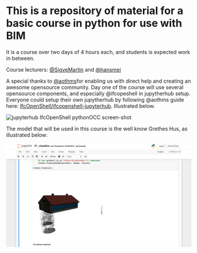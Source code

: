 # This is a repository of material for a basic course in python for use with BIM

It is a course over two days of 4 hours each, and students is expected work in between.

Course lecturers: [@SigveMartin](https://github.com/SigveMartin) and [@hansmei](https://github.com/hansmei)

A special thanks to [@aothms](https://github.com/aothms)for enabling us with direct help and creating an awesome opensource community. Day one of the course will use several opensource components, and especially @ifcopeshell in jupytherhub setup. Everyone could setup their own jupytherhub by following @aothms guide here: [IfcOpenShell/ifcopenshell-jupyterhub](https://github.com/IfcOpenShell/ifcopenshell-jupyterhub). Illustrated below.

![jupyterhub IfcOpenShell pythonOCC screen-shot](https://raw.githubusercontent.com/IfcOpenShell/ifcopenshell-jupyterhub/master/static/screenshot.png)

The model that will be used in this course is the well know Grethes Hus, as illustrated below:

![jupyterhub Grethes Hus screen-shot](/images/Grethes-Hus-in-jupyter.png)
